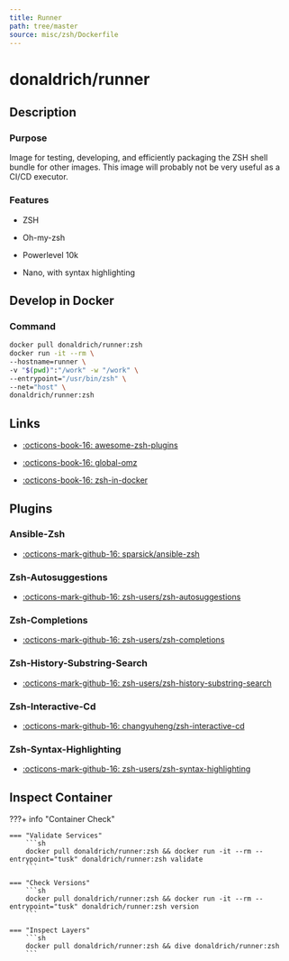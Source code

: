 ```yaml
---
title: Runner
path: tree/master
source: misc/zsh/Dockerfile
---
```



# donaldrich/runner

## Description

### Purpose

Image for testing, developing, and efficiently packaging the ZSH shell bundle for other images. This image will probably not be very useful as a CI/CD executor.

### Features

* ZSH

* Oh-my-zsh

* Powerlevel 10k

* Nano, with syntax highlighting

## Develop in Docker

### Command

```sh
docker pull donaldrich/runner:zsh
docker run -it --rm \
--hostname=runner \
-v "$(pwd)":"/work" -w "/work" \
--entrypoint="/usr/bin/zsh" \
--net="host" \
donaldrich/runner:zsh
```
## Links

* [:octicons-book-16: awesome-zsh-plugins](https://github.com/unixorn/awesome-zsh-plugins)

* [:octicons-book-16: global-omz](https://stackoverflow.com/questions/31624649/how-can-i-get-a-secure-system-wide-oh-my-zsh-configuration)

* [:octicons-book-16: zsh-in-docker](https://github.com/deluan/zsh-in-docker)

## Plugins

### Ansible-Zsh

* [:octicons-mark-github-16: sparsick/ansible-zsh](https://github.com/sparsick/ansible-zsh)

### Zsh-Autosuggestions

* [:octicons-mark-github-16: zsh-users/zsh-autosuggestions](https://github.com/zsh-users/zsh-autosuggestions)

### Zsh-Completions

* [:octicons-mark-github-16: zsh-users/zsh-completions](https://github.com/zsh-users/zsh-completions)

### Zsh-History-Substring-Search

* [:octicons-mark-github-16: zsh-users/zsh-history-substring-search](https://github.com/zsh-users/zsh-history-substring-search)

### Zsh-Interactive-Cd

* [:octicons-mark-github-16: changyuheng/zsh-interactive-cd](https://github.com/changyuheng/zsh-interactive-cd)

### Zsh-Syntax-Highlighting

* [:octicons-mark-github-16: zsh-users/zsh-syntax-highlighting](https://github.com/zsh-users/zsh-syntax-highlighting)

## Inspect Container

???+ info "Container Check"

    === "Validate Services"
        ```sh
        docker pull donaldrich/runner:zsh && docker run -it --rm --entrypoint="tusk" donaldrich/runner:zsh validate
        ```

    === "Check Versions"
        ```sh
        docker pull donaldrich/runner:zsh && docker run -it --rm --entrypoint="tusk" donaldrich/runner:zsh version
        ```

    === "Inspect Layers"
        ```sh
        docker pull donaldrich/runner:zsh && dive donaldrich/runner:zsh
        ```